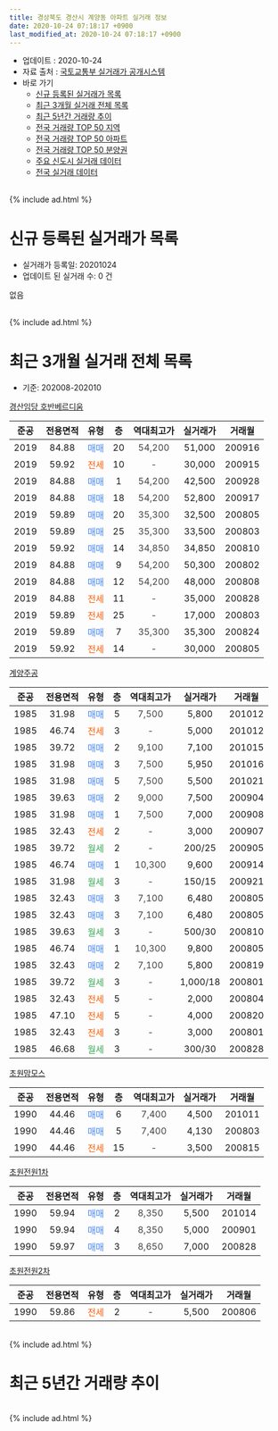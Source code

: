 ```yaml
---
title: 경상북도 경산시 계양동 아파트 실거래 정보
date: 2020-10-24 07:18:17 +0900
last_modified_at: 2020-10-24 07:18:17 +0900
---
```


* 업데이트 : 2020-10-24
* 자료 출처 : [국토교통부 실거래가 공개시스템](http://rt.molit.go.kr)
* 바로 가기
    * [신규 등록된 실거래가 목록](#신규-등록된-실거래가-목록)
    * [최근 3개월 실거래 전체 목록](#최근-3개월-실거래-전체-목록)
    * [최근 5년간 거래량 추이](#최근-5년간-거래량-추이)
    * [전국 거래량 TOP 50 지역](https://inasie.github.io/apt-trade-info/최근-3개월-전국에서-가장-거래가-많이-발생한-지역)
    * [전국 거래량 TOP 50 아파트](https://inasie.github.io/apt-trade-info/최근-3개월-전국에서-가장-거래가-많이-발생한-아파트)
    * [전국 거래량 TOP 50 분양권](https://inasie.github.io/apt-trade-info/최근-3개월-전국에서-가장-거래가-많이-발생한-분양권)
    * [주요 신도시 실거래 데이터](https://inasie.github.io/apt-trade-info/주요-신도시)
    * [전국 실거래 데이터](https://inasie.github.io/apt-trade-info/전국)
<br>
{% include ad.html %}
<br>

# 신규 등록된 실거래가 목록
* 실거래가 등록일: 20201024
* 업데이트 된 실거래 수: 0 건

없음

<br>
{% include ad.html %}
<br>

# 최근 3개월 실거래 전체 목록
* 기준: 202008-202010


[경산임당 호반베르디움](https://search.naver.com/search.naver?query=%EA%B2%BD%EC%83%81%EB%B6%81%EB%8F%84+%EA%B2%BD%EC%82%B0%EC%8B%9C+%EA%B3%84%EC%96%91%EB%8F%99+%EA%B2%BD%EC%82%B0%EC%9E%84%EB%8B%B9+%ED%98%B8%EB%B0%98%EB%B2%A0%EB%A5%B4%EB%94%94%EC%9B%80)

|준공|전용면적|유형|층|역대최고가|실거래가|거래월|
|:---:|:---:|:---:|:---:|:---:|:---:|:---:|
|2019|84.88|<span style="color:#4285f3">매매</span>|20|<span style="color:#444444">54,200</span>|51,000|200916|
|2019|59.92|<span style="color:#ff5a00">전세</span>|10|<span style="color:#444444">-</span>|30,000|200915|
|2019|84.88|<span style="color:#4285f3">매매</span>|1|<span style="color:#444444">54,200</span>|42,500|200928|
|2019|84.88|<span style="color:#4285f3">매매</span>|18|<span style="color:#444444">54,200</span>|52,800|200917|
|2019|59.89|<span style="color:#4285f3">매매</span>|20|<span style="color:#444444">35,300</span>|32,500|200805|
|2019|59.89|<span style="color:#4285f3">매매</span>|25|<span style="color:#444444">35,300</span>|33,500|200803|
|2019|59.92|<span style="color:#4285f3">매매</span>|14|<span style="color:#444444">34,850</span>|34,850|200810|
|2019|84.88|<span style="color:#4285f3">매매</span>|9|<span style="color:#444444">54,200</span>|50,300|200802|
|2019|84.88|<span style="color:#4285f3">매매</span>|12|<span style="color:#444444">54,200</span>|48,000|200808|
|2019|84.88|<span style="color:#ff5a00">전세</span>|11|<span style="color:#444444">-</span>|35,000|200828|
|2019|59.89|<span style="color:#ff5a00">전세</span>|25|<span style="color:#444444">-</span>|17,000|200803|
|2019|59.89|<span style="color:#4285f3">매매</span>|7|<span style="color:#444444">35,300</span>|35,300|200824|
|2019|59.92|<span style="color:#ff5a00">전세</span>|14|<span style="color:#444444">-</span>|30,000|200805|

[계양주공](https://search.naver.com/search.naver?query=%EA%B2%BD%EC%83%81%EB%B6%81%EB%8F%84+%EA%B2%BD%EC%82%B0%EC%8B%9C+%EA%B3%84%EC%96%91%EB%8F%99+%EA%B3%84%EC%96%91%EC%A3%BC%EA%B3%B5)

|준공|전용면적|유형|층|역대최고가|실거래가|거래월|
|:---:|:---:|:---:|:---:|:---:|:---:|:---:|
|1985|31.98|<span style="color:#4285f3">매매</span>|5|<span style="color:#444444">7,500</span>|5,800|201012|
|1985|46.74|<span style="color:#ff5a00">전세</span>|3|<span style="color:#444444">-</span>|5,000|201012|
|1985|39.72|<span style="color:#4285f3">매매</span>|2|<span style="color:#444444">9,100</span>|7,100|201015|
|1985|31.98|<span style="color:#4285f3">매매</span>|3|<span style="color:#444444">7,500</span>|5,950|201016|
|1985|31.98|<span style="color:#4285f3">매매</span>|5|<span style="color:#444444">7,500</span>|5,500|201021|
|1985|39.63|<span style="color:#4285f3">매매</span>|2|<span style="color:#444444">9,000</span>|7,500|200904|
|1985|31.98|<span style="color:#4285f3">매매</span>|1|<span style="color:#444444">7,500</span>|7,000|200908|
|1985|32.43|<span style="color:#ff5a00">전세</span>|2|<span style="color:#444444">-</span>|3,000|200907|
|1985|39.72|<span style="color:#34a853">월세</span>|2|<span style="color:#444444">-</span>|200/25|200905|
|1985|46.74|<span style="color:#4285f3">매매</span>|1|<span style="color:#444444">10,300</span>|9,600|200914|
|1985|31.98|<span style="color:#34a853">월세</span>|3|<span style="color:#444444">-</span>|150/15|200921|
|1985|32.43|<span style="color:#4285f3">매매</span>|3|<span style="color:#444444">7,100</span>|6,480|200805|
|1985|32.43|<span style="color:#4285f3">매매</span>|3|<span style="color:#444444">7,100</span>|6,480|200805|
|1985|39.63|<span style="color:#34a853">월세</span>|3|<span style="color:#444444">-</span>|500/30|200810|
|1985|46.74|<span style="color:#4285f3">매매</span>|1|<span style="color:#444444">10,300</span>|9,800|200805|
|1985|32.43|<span style="color:#4285f3">매매</span>|2|<span style="color:#444444">7,100</span>|5,800|200819|
|1985|39.72|<span style="color:#34a853">월세</span>|3|<span style="color:#444444">-</span>|1,000/18|200801|
|1985|32.43|<span style="color:#ff5a00">전세</span>|5|<span style="color:#444444">-</span>|2,000|200804|
|1985|47.10|<span style="color:#ff5a00">전세</span>|5|<span style="color:#444444">-</span>|4,000|200820|
|1985|32.43|<span style="color:#ff5a00">전세</span>|3|<span style="color:#444444">-</span>|3,000|200801|
|1985|46.68|<span style="color:#34a853">월세</span>|3|<span style="color:#444444">-</span>|300/30|200828|

[초원맘모스](https://search.naver.com/search.naver?query=%EA%B2%BD%EC%83%81%EB%B6%81%EB%8F%84+%EA%B2%BD%EC%82%B0%EC%8B%9C+%EA%B3%84%EC%96%91%EB%8F%99+%EC%B4%88%EC%9B%90%EB%A7%98%EB%AA%A8%EC%8A%A4)

|준공|전용면적|유형|층|역대최고가|실거래가|거래월|
|:---:|:---:|:---:|:---:|:---:|:---:|:---:|
|1990|44.46|<span style="color:#4285f3">매매</span>|6|<span style="color:#444444">7,400</span>|4,500|201011|
|1990|44.46|<span style="color:#4285f3">매매</span>|5|<span style="color:#444444">7,400</span>|4,130|200803|
|1990|44.46|<span style="color:#ff5a00">전세</span>|15|<span style="color:#444444">-</span>|3,500|200815|

[초원전원1차](https://search.naver.com/search.naver?query=%EA%B2%BD%EC%83%81%EB%B6%81%EB%8F%84+%EA%B2%BD%EC%82%B0%EC%8B%9C+%EA%B3%84%EC%96%91%EB%8F%99+%EC%B4%88%EC%9B%90%EC%A0%84%EC%9B%901%EC%B0%A8)

|준공|전용면적|유형|층|역대최고가|실거래가|거래월|
|:---:|:---:|:---:|:---:|:---:|:---:|:---:|
|1990|59.94|<span style="color:#4285f3">매매</span>|2|<span style="color:#444444">8,350</span>|5,500|201014|
|1990|59.94|<span style="color:#4285f3">매매</span>|4|<span style="color:#444444">8,350</span>|5,000|200901|
|1990|59.97|<span style="color:#4285f3">매매</span>|3|<span style="color:#444444">8,650</span>|7,000|200828|

[초원전원2차](https://search.naver.com/search.naver?query=%EA%B2%BD%EC%83%81%EB%B6%81%EB%8F%84+%EA%B2%BD%EC%82%B0%EC%8B%9C+%EA%B3%84%EC%96%91%EB%8F%99+%EC%B4%88%EC%9B%90%EC%A0%84%EC%9B%902%EC%B0%A8)

|준공|전용면적|유형|층|역대최고가|실거래가|거래월|
|:---:|:---:|:---:|:---:|:---:|:---:|:---:|
|1990|59.86|<span style="color:#ff5a00">전세</span>|2|<span style="color:#444444">-</span>|5,500|200806|


<br>
{% include ad.html %}
<br>

# 최근 5년간 거래량 추이


<div style="width:100%;">
    <canvas id="deal_progress" height="200"></canvas>
</div>

<script>
new Chart(document.getElementById("deal_progress"), {
    type: 'line',
    data: {
        labels: ['201510','201511','201512','201601','201602','201603','201604','201605','201606','201607','201608','201609','201610','201611','201612','201701','201702','201703','201704','201705','201706','201707','201708','201709','201710','201711','201712','201801','201802','201803','201804','201805','201806','201807','201808','201809','201810','201811','201812','201901','201902','201903','201904','201905','201906','201907','201908','201909','201910','201911','201912','202001','202002','202003','202004','202005','202006','202007','202008','202009','202010'],
        datasets: [{
            label: '매매',
            pointRadius: 1,
            data: [11, 10, 7, 4, 5, 2, 9, 4, 12, 8, 8, 5, 12, 6, 3, 3, 12, 7, 7, 5, 17, 3, 10, 6, 7, 13, 9, 39, 14, 24, 6, 13, 17, 7, 45, 26, 16, 14, 7, 14, 9, 7, 33, 18, 5, 9, 3, 6, 13, 7, 14, 4, 5, 6, 7, 12, 17, 7, 12, 7, 6],
            borderColor: "rgba(255, 201, 14, 1)",
            backgroundColor: "rgba(255, 201, 14, 0.5)",
            fill: false,
            lineTension: 0
        },{
            label: '전월세',
            pointRadius: 1,
            data: [9, 7, 3, 7, 8, 9, 5, 7, 2, 1, 7, 4, 10, 9, 7, 6, 10, 7, 5, 2, 5, 5, 8, 4, 7, 4, 10, 6, 11, 3, 5, 4, 5, 3, 5, 6, 7, 5, 7, 5, 6, 7, 19, 19, 13, 14, 8, 6, 5, 4, 12, 8, 10, 7, 6, 8, 8, 6, 11, 4, 1],
            borderColor: "rgba(0, 141, 185, 1)",
            backgroundColor: "rgba(0, 141, 185, 0.5)",
            fill: false,
            lineTension: 0
        }
        ]
    },
    options: {
        responsive: true,
        title: {
            display: false
        },
        tooltips: {
            mode: 'index',
            intersect: false
        },
        hover: {
            mode: 'nearest',
            intersect: true
        },
        scales: {
            xAxes: [{
                display: true,
                scaleLabel: {
                    display: true,
                    labelString: '년/월'
                }
            }],
            yAxes: [{
                display: true,
                ticks: {
                    suggestedMin: 0,
                },
                scaleLabel: {
                    display: true,
                    labelString: '실거래 수'
                }
            }]
        }
    }
});

</script>


<br>
{% include ad.html %}
<br>

